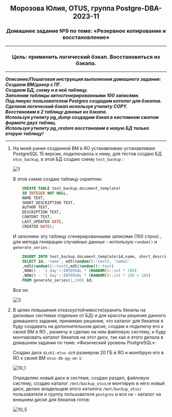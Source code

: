 <div align="center"><h2>Морозова Юлия, OTUS, группа Postgre-DBA-2023-11</h2></div>


<div align=center><h3>Домашнее задание №9 по теме: «Резервное копирование и восстановление»</h3></div>  

***

**<div align=center><h3>Цель: применить логический бэкап. Восстановиться из бэкапа.</h3></div>**

***

***Описание/Пошаговая инструкция выполнения домашнего задания:***
***<br>Создаем ВМ/докер c ПГ.
<br>Создаем БД, схему и в ней таблицу.
<br>Заполним таблицы автосгенерированными 100 записями.
<br>Под линукс пользователем Postgres создадим каталог для бэкапов.
<br>Сделаем логический бэкап используя утилиту COPY.
<br>Восстановим в 2 таблицу данные из бэкапа.
<br>Используя утилиту pg_dump создадим бэкап в кастомном сжатом формате двух таблиц.
<br>Используя утилиту pg_restore восстановим в новую БД только вторую таблицу!***

***

1. На моей ранее созданной ВМ в ЯО устанавливаю устанавливаю PostgreSQL 15 версии, подключаюсь к нему, для тестов создаю БД ``otus_backup``, в этой БД создаю схему ``test_backup`` :

    ![1](https://github.com/Y-M-Morozova/9_homework_Morozova_Yulia/assets/153178571/fa1b6f4a-9012-437d-a95d-4a5ba24f4b40)

    В этой схеме создаю таблицу скриптом:
   
    ```sql
        CREATE TABLE test_backup.document_template(
        ID INTEGER NOT NULL,
        NAME TEXT,
        SHORT_DESCRIPTION TEXT,
        AUTHOR TEXT,
        DESCRIPTION TEXT,
        CONTENT TEXT,
        LAST_UPDATED DATE,
        CREATED DATE);    
    ```
    
    И заполняю эту таблицу сгенерированными записями (100 строк) , для метода генерации случайных данных - использую ``random()`` и ``generate_series`` :

    ```sql
        INSERT INTO test_backup.document_template(id,name, short_description, author, description,content, last_updated,created)
        SELECT id, 'name', md5(random()::text), 'name2'
        ,md5(random()::text),md5(random()::text)
        ,NOW() - '1 day'::INTERVAL * (RANDOM()::int * 100)
        ,NOW() - '1 day'::INTERVAL * (RANDOM()::int * 100 + 100)
        FROM generate_series(1,100) id;
    ```

    Все ок:

    ![3](https://github.com/Y-M-Morozova/9_homework_Morozova_Yulia/assets/153178571/d2f9a0f4-07b4-409a-a8b9-567603d40e6d)

2. В целях повышения отказоустойчивости(хранить бекапы на дисковых системах отдельно от БД) и для красоты решения данного домашнего задания, принимаю решение, что каталог для бекапов я буду создавать на дополнительном диске, создам и подключу его к своей ВМ в ЯО , размечу и сделаю на нем файловую систему, и буду монтировать каталог бекапов на этот диск, так как я этого делала в домашнем задании по теме: «Физический уровень PostgreSQL»:

    Создаю диск ``disk1-otus-dz9`` размером 20 ГБ в ЯО и монтbрую его в ЯО к своей ВМ ``otus-db-pg-vm-1``:

    ![10_1](https://github.com/Y-M-Morozova/9_homework_Morozova_Yulia/assets/153178571/ef533fcf-964b-49f4-b42b-e4f328fbe8c9)

    Определяю новый диск в системе, создаю раздел, файловую систему, создаю каталог ``/mnt/backup_otus/``и монтирую в него новый диск, делаю владельцем этого каталога ``/mnt/backup_otus/`` пользователя и группу     пользователя ``postgres`` и все ок - каталог на внешнем диске для бекапов готов:

    ![10_5](https://github.com/Y-M-Morozova/9_homework_Morozova_Yulia/assets/153178571/4cc9c258-7102-4bb0-94a7-d618e1540a7d)

   

    



    

    
